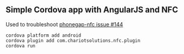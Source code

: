 ## Simple Cordova app with AngularJS and NFC

Used to troubleshoot [phonegap-nfc issue #144](https://github.com/chariotsolutions/phonegap-nfc/issues/144)

    cordova platform add android
    cordova plugin add com.chariotsolutions.nfc.plugin
    cordova run